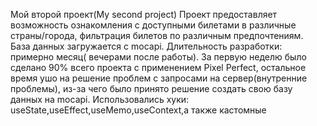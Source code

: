 Мой второй проект(My second project)
Проект предоставляет возможность ознакомления с доступными билетами в различные страны/города, фильтрация билетов по различным предпочтениям. 
База данных загружается с mocapi.
Длительность разработки: примерно  месяц( вечерами после работы). За первую неделю было сделано 90% всего проекта с применением Pixel Perfect, 
остальное время ушо на решение проблем с запросами на сервер(внутренние проблемы), из-за чего было принято решение создать свою базу данных на mocapi.
Использовались хуки: useState,useEffect,useMemo,useContext,а также кастомные
